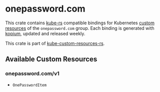 <!--
SPDX-FileCopyrightText: The kube-custom-resources-rs Authors
SPDX-License-Identifier: 0BSD
 -->

# onepassword.com

This crate contains [kube-rs](https://kube.rs/) compatible bindings for Kubernetes [custom resources](https://kubernetes.io/docs/tasks/extend-kubernetes/custom-resources/custom-resource-definitions/) of the `onepassword.com` group. Each binding is generated with [kopium](https://github.com/kube-rs/kopium), updated and released weekly.

This crate is part of [kube-custom-resources-rs](https://github.com/metio/kube-custom-resources-rs).

## Available Custom Resources

### onepassword.com/v1
- `OnePasswordItem`
